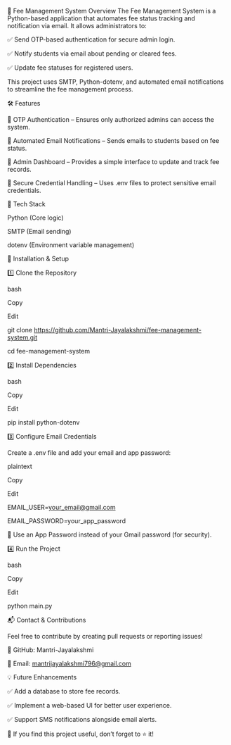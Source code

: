 📌 Fee Management System
Overview
The Fee Management System is a Python-based application that automates fee status tracking and notification via email. It allows administrators to:

✅ Send OTP-based authentication for secure admin login.

✅ Notify students via email about pending or cleared fees.

✅ Update fee statuses for registered users.

This project uses SMTP, Python-dotenv, and automated email notifications to streamline the fee management process.

🛠️ Features

🔹 OTP Authentication – Ensures only authorized admins can access the system.

🔹 Automated Email Notifications – Sends emails to students based on fee status.

🔹 Admin Dashboard – Provides a simple interface to update and track fee records.

🔹 Secure Credential Handling – Uses .env files to protect sensitive email credentials.

🔧 Tech Stack

Python (Core logic)

SMTP (Email sending)

dotenv (Environment variable management)

🚀 Installation & Setup

1️⃣ Clone the Repository

bash

Copy

Edit

git clone https://github.com/Mantri-Jayalakshmi/fee-management-system.git  

cd fee-management-system  

2️⃣ Install Dependencies

bash

Copy

Edit

pip install python-dotenv  

3️⃣ Configure Email Credentials

Create a .env file and add your email and app password:

plaintext

Copy

Edit

EMAIL_USER=your_email@gmail.com  

EMAIL_PASSWORD=your_app_password  

🔹 Use an App Password instead of your Gmail password (for security).

4️⃣ Run the Project

bash

Copy

Edit

python main.py  

📬 Contact & Contributions

Feel free to contribute by creating pull requests or reporting issues!

🔗 GitHub: Mantri-Jayalakshmi

📧 Email: mantrijayalakshmi796@gmail.com

💡 Future Enhancements

✅ Add a database to store fee records.

✅ Implement a web-based UI for better user experience.

✅ Support SMS notifications alongside email alerts.

🚀 If you find this project useful, don’t forget to ⭐ it!
